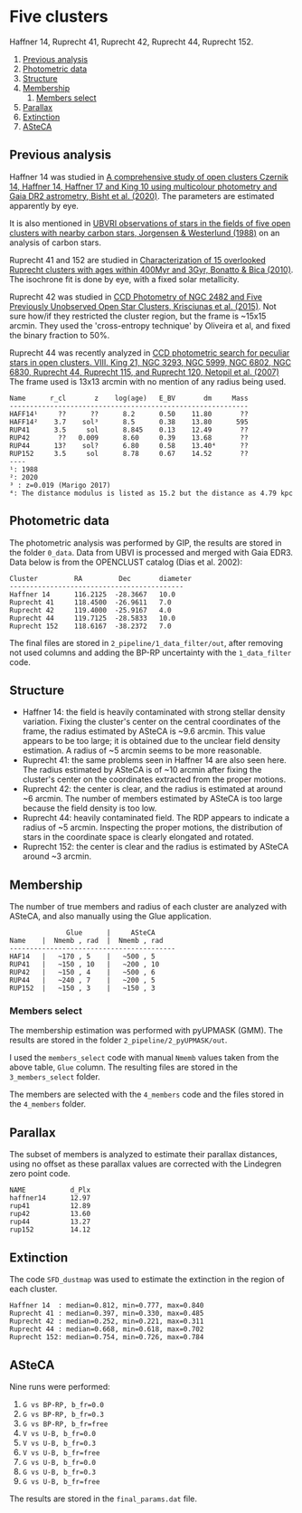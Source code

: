 
# Five clusters

Haffner 14, Ruprecht 41, Ruprecht 42, Ruprecht 44, Ruprecht 152.


<!-- MarkdownTOC levels="1,2,3" autolink="true" style="ordered" -->

1. [Previous analysis](#previous-analysis)
1. [Photometric data](#photometric-data)
1. [Structure](#structure)
1. [Membership](#membership)
    1. [Members select](#members-select)
1. [Parallax](#parallax)
1. [Extinction](#extinction)
1. [ASteCA](#asteca)

<!-- /MarkdownTOC -->



## Previous analysis

Haffner 14 was studied in [A comprehensive study of open clusters Czernik 14, Haffner 14, Haffner 17 and King 10 using multicolour photometry and Gaia DR2 astrometry, Bisht et al. (2020)](https://ui.adsabs.harvard.edu/abs/2020MNRAS.494..607B/abstract). The parameters are estimated apparently by eye.

It is also mentioned in [UBVRI observations of stars in the fields of five open clusters with nearby carbon stars, Jorgensen & Westerlund (1988)](https://ui.adsabs.harvard.edu/abs/1988A%26AS...72..193J/abstract) on an analysis of carbon stars.

Ruprecht 41 and 152 are studied in [Characterization of 15 overlooked Ruprecht clusters with ages within 400Myr and 3Gyr, Bonatto & Bica (2010)](https://ui.adsabs.harvard.edu/abs/2010MNRAS.407.1728B/abstract). The isochrone fit is done by eye, with a fixed solar metallicity.

Ruprecht 42 was studied in [CCD Photometry of NGC 2482 and Five Previously Unobserved Open Star Clusters, Krisciunas et al. (2015)](https://ui.adsabs.harvard.edu/abs/2015PASP..127...31K/abstract). Not sure how/if they restricted the cluster region, but the frame is ~15x15 arcmin. They used the 'cross-entropy technique' by Oliveira et al, and fixed the binary fraction to 50%.

Ruprecht 44 was recently analyzed in [CCD photometric search for peculiar stars in open clusters. VIII. King 21, NGC 3293, NGC 5999, NGC 6802, NGC 6830, Ruprecht 44, Ruprecht 115, and Ruprecht 120, Netopil et al. (2007)](https://ui.adsabs.harvard.edu/abs/2007A&A...462..591N) The frame used is 13x13 arcmin with no mention of any radius being used.

```
Name      r_cl       z    log(age)   E_BV       dm     Mass
-----------------------------------------------------------
HAFF14¹     ??      ??      8.2      0.50    11.80       ??
HAFF14²    3.7    sol³      8.5      0.38    13.80      595
RUP41      3.5     sol      8.845    0.13    12.49       ??
RUP42       ??   0.009      8.60     0.39    13.68       ??
RUP44      13?    sol?      6.80     0.58    13.40⁴      ??
RUP152     3.5     sol      8.78     0.67    14.52       ??
----
¹: 1988
²: 2020
³ : z=0.019 (Marigo 2017)
⁴: The distance modulus is listed as 15.2 but the distance as 4.79 kpc
```



## Photometric data

The photometric analysis was performed by GIP, the results are stored in the folder `0_data`. Data from UBVI is processed and merged with Gaia EDR3. Data below is from the OPENCLUST catalog (Dias et al. 2002):

```
Cluster         RA         Dec       diameter
-------------------------------------------
Haffner 14      116.2125  -28.3667   10.0
Ruprecht 41     118.4500  -26.9611   7.0
Ruprecht 42     119.4000  -25.9167   4.0
Ruprecht 44     119.7125  -28.5833   10.0
Ruprecht 152    118.6167  -38.2372   7.0
```

The final files are stored in `2_pipeline/1_data_filter/out`, after removing not used columns and adding the BP-RP uncertainty with the `1_data_filter` code.


## Structure

* Haffner 14: the field is heavily contaminated with strong stellar density variation. Fixing the cluster's center on the central coordinates of the frame, the radius estimated by ASteCA is ~9.6 arcmin. This value appears to be too  large; it is obtained due to the unclear field density estimation. A radius of ~5 arcmin seems to be more reasonable.
* Ruprecht 41: the same problems seen in Haffner 14 are also seen here. The radius estimated by ASteCA is of ~10 arcmin after fixing the cluster's center on the coordinates extracted from the proper motions.
* Ruprecht 42: the center is clear, and the radius is estimated at around ~6 arcmin. The number of members estimated by ASteCA is too large because the field density is too low.
* Ruprecht 44: heavily contaminated field. The RDP appears to indicate a radius of ~5 arcmin. Inspecting the proper motions, the distribution of stars in the coordinate space is clearly elongated and rotated.
* Ruprecht 152: the center is clear and the radius is estimated by ASteCA around ~3 arcmin.


## Membership

The number of true members and radius of each cluster are analyzed with ASteCA, and also manually using the Glue application.

```
              Glue      |     ASteCA
Name    |  Nmemb , rad  |  Nmemb , rad 
-----------------------------------------
HAF14   |   ~170 , 5    |   ~500 , 5
RUP41   |   ~150 , 10   |   ~200 , 10
RUP42   |   ~150 , 4    |   ~500 , 6
RUP44   |   ~240 , 7    |   ~200 , 5
RUP152  |   ~150 , 3    |   ~150 , 3
```



### Members select

The membership estimation was performed with pyUPMASK (GMM). The results are stored in the folder `2_pipeline/2_pyUPMASK/out`.

I used the `members_select` code with manual `Nmemb` values taken from the above table, `Glue` column. The resulting files are stored in the `3_members_select` folder.

The members are selected with the `4_members` code and the files stored in the `4_members` folder.



## Parallax

The subset of members is analyzed to estimate their parallax distances, using no offset as these parallax values are corrected with the Lindegren zero point code.

```
NAME           d_Plx
haffner14      12.97
rup41          12.89
rup42          13.60
rup44          13.27
rup152         14.12
```



## Extinction

The code `SFD_dustmap` was used to estimate the extinction in the region of each cluster.

```
Haffner 14  : median=0.812, min=0.777, max=0.840
Ruprecht 41 : median=0.397, min=0.330, max=0.485
Ruprecht 42 : median=0.252, min=0.221, max=0.311
Ruprecht 44 : median=0.668, min=0.618, max=0.702
Ruprecht 152: median=0.754, min=0.726, max=0.784
```



## ASteCA

Nine runs were performed:

1. `G vs BP-RP, b_fr=0.0`
2. `G vs BP-RP, b_fr=0.3`
3. `G vs BP-RP, b_fr=free`
4. `V vs U-B, b_fr=0.0`
5. `V vs U-B, b_fr=0.3`
6. `V vs U-B, b_fr=free`
7. `G vs U-B, b_fr=0.0`
8. `G vs U-B, b_fr=0.3`
9. `G vs U-B, b_fr=free`

The results are stored in the `final_params.dat` file.
